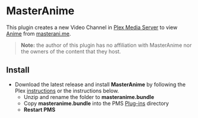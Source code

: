 MasterAnime
===========

This plugin creates a new Video Channel in [Plex Media Server](https://plex.tv/) to view [Anime](https://en.wikipedia.org/wiki/Anime) from [masterani.me](https://www.masterani.me/).

> **Note:** the author of this plugin has no affiliation with MasterAnime nor the owners of the content that they host.


## Install

- Download the latest release and install **MasterAnime** by following the Plex [instructions](https://support.plex.tv/hc/en-us/articles/201187656-How-do-I-manually-install-a-channel-) or the instructions below.
  - Unzip and rename the folder to **masteranime.bundle**
  - Copy **masteranime.bundle** into the PMS [Plug-ins](https://support.plex.tv/hc/en-us/articles/201106098-How-do-I-find-the-Plug-Ins-folder-) directory
  - **Restart PMS**